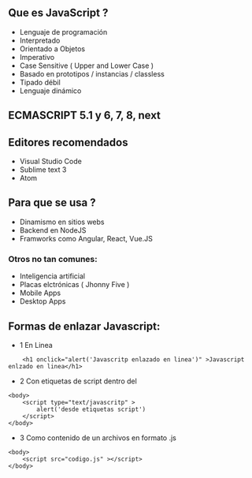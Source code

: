 ## Que es JavaScript ?
* Lenguaje de programación
* Interpretado
* Orientado a Objetos
* Imperativo
* Case Sensitive ( Upper and Lower Case )
* Basado en prototipos / instancias / classless
* Tipado débil
* Lenguaje dinámico

## ECMASCRIPT 5.1 y 6, 7, 8, next

## Editores recomendados
* Visual Studio Code
* Sublime text 3
* Atom

## Para que se usa ?
* Dinamismo en sitios webs
* Backend en NodeJS
* Framworks como Angular, React, Vue.JS

### Otros no tan comunes:
* Inteligencia artificial
* Placas elctrónicas ( Jhonny Five )
* Mobile Apps
* Desktop Apps

## Formas de enlazar Javascript:
* 1 En Linea
```
    <h1 onclick="alert('Javascritp enlazado en linea')" >Javascript enlzado en linea</h1>
```
* 2 Con etiquetas de script dentro del <body>
```
<body>
    <script type="text/javascritp" > 
        alert('desde etiquetas script') 
    </script>
</body>
```
* 3 Como contenido de un archivos en formato .js
```
<body>
    <script src="codigo.js" ></script>
</body>
```